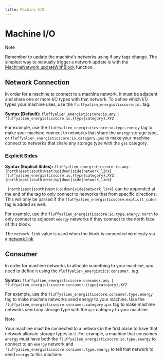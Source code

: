 ```yaml
---
title: Machine I/O
---
```


# Machine I/O

> [!note]
> Remember to update the machine's networks using if any tags change. The simplest way to manually trigger a network update is with the [MachineNetwork.updateWithBlock](https://fluffyalien1422.github.io/bedrock-energistics-core/api/classes/API.MachineNetwork.html#updateWithBlock) function.

## Network Connection

In order for a machine to connect to a machine network, it must be adjacent and share one or more I/O types with that network.
To define which I/O types your machine uses, use the `fluffyalien_energisticscore:io.` tag.

**Syntax (Default):** `fluffyalien_energisticscore:io.any | fluffyalien_energisticscore:io.{type|category}.XYZ`

For example, use the `fluffyalien_energisticscore:io.type.energy` tag to make your machine connect to networks that share the `energy` storage type, or `fluffyalien_energisticscore:io.category.gas` to make your machine connect to networks that share any storage type with the `gas` category.

### Explicit Sides

**Syntax (Explicit Sides):** `fluffyalien_energisticscore:io.any.{north|east|south|west|up|down|side|network_link} | fluffyalien_energisticscore:io.{type|category}.XYZ.{north|east|south|west|up|down|side|network_link}`

`.{north|east|south|west|up|down|side|network_link}` can be appended at the end of the tag to only connect to networks that from specific directions. This will only be parsed if the `fluffyalien_energisticscore:explicit_sides` tag is added as well.

For example, use the `fluffyalien_energisticscore:io.type.energy.north` to only connect to adjacent `energy` networks if they connect to the north face of this block.

The `network_link` value is used when the block is connected wirelessly via a [network link](./network-links.md).

## Consumer

In order for machine networks to allocate something to your machine, you need to define it using the `fluffyalien_energistics:consumer.` tag.

**Syntax:** `fluffyalien_energisticscore:consumer.any | fluffyalien_energisticscore:consumer.{type|category}.XYZ`

For example, use the `fluffyalien_energisticscore:consumer.type.energy` tag to make machine networks send energy to your machine. Use the `fluffyalien_energisticscore:consumer.category.gas` tag to make machine networks send any storage type with the `gas` category to your machine.

> [!note]
> Your machine must be connected to a network in the first place to have that network allocate storage types to it. For example, a machine that consumes `energy` must have both the `fluffyalien_energisticscore:io.type.energy` to connect to an `energy` network and `fluffyalien_energisticscore:consumer.type.energy` to tell that network to send `energy` to this machine.
